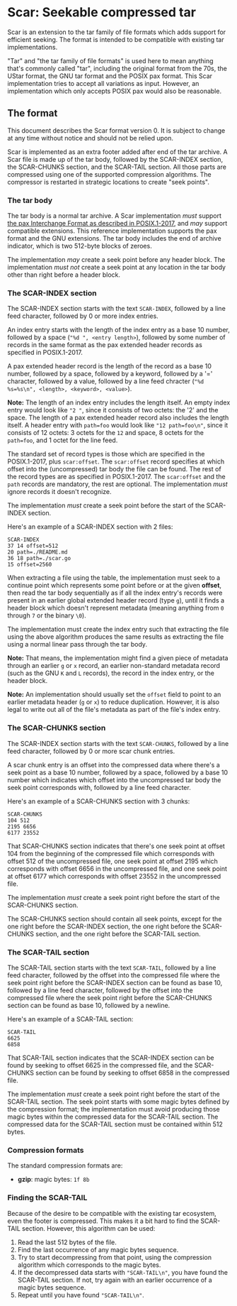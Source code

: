 # Scar: Seekable compressed tar

Scar is an extension to the tar family of file formats which adds support for efficient seeking.
The format is intended to be compatible with existing tar implementations.

"Tar" and "the tar family of file formats" is used here to mean anything that's commonly called "tar",
including the original format from the 70s, the UStar format, the GNU tar format and the POSIX
pax format.
This Scar implementation tries to accept all variations as input.
However, an implementation which only accepts POSIX pax would also be reasonable.

## The format

This document describes the Scar format version 0.
It is subject to change at any time without notice and should not be relied upon.

Scar is implemented as an extra footer added after end of the tar archive.
A Scar file is made up of the tar body,
followed by the SCAR-INDEX section, the SCAR-CHUNKS section, and the SCAR-TAIL section.
All those parts are compressed using one of the supported compression algorithms.
The compressor is restarted in strategic locations to create "seek points".

### The tar body

The tar body is a normal tar archive. A Scar implementation _must_ support
[the pax Interchange Format as described in POSIX.1-2017](https://pubs.opengroup.org/onlinepubs/9699919799/utilities/pax.html#tag_20_92_13_01),
and _may_ support compatible extensions.
This reference implementation supports the pax format and the GNU extensions.
The tar body includes the end of archive indicator, which is two 512-byte blocks of zeroes.

The implementation _may_ create a seek point before any header block.
The implementation _must not_ create a seek point at any location in the tar body other than right
before a header block.

### The SCAR-INDEX section

The SCAR-INDEX section starts with the text `SCAR-INDEX`, followed by a line feed character,
followed by 0 or more index entries.

An index entry starts with the length of the index entry as a base 10 number, followed by a space
(`"%d ", <entry length>`), followed by some number of records in the same format as the
pax extended header records as specified in POSIX.1-2017.

A pax extended header record is the length of the record as a base 10 number, followed by a space,
followed by a keyword, followed by a '=' character, followed by a value, followed by a
line feed chracter (`"%d %s=%s\n", <length>, <keyword>, <value>`).

**Note:** The length of an index entry includes the length itself.
An empty index entry would look like `"2 "`, since it consists of two octets: the '2' and the space.
The length of a pax extended header record also includes the length itself.
A header entry with `path=foo` would look like `"12 path=foo\n"`, since it consists of 12 octets:
3 octets for the `12` and space, 8 octets for the `path=foo`, and 1 octet for the line feed.

The standard set of record types is those which are specified in the POSIX.1-2017, plus `scar:offset`.
The `scar:offset` record specifies at which offset into the (uncompressed) tar body the file can be found.
The rest of the record types are as specified in POSIX.1-2017.
The `scar:offset` and the `path` records are mandatory, the rest are optional.
The implementation _must_ ignore records it doesn't recognize.

The implementation _must_ create a seek point before the start of the SCAR-INDEX section.

Here's an example of a SCAR-INDEX section with 2 files:

```
SCAR-INDEX
37 14 offset=512
20 path=./README.md
36 18 path=./scar.go
15 offset=2560
```

When extracting a file using the table, the implementation must seek to a continue point which represents
some point before or at the given **offset**, then read the tar body sequentially
as if all the index entry's records were present in an earlier global extended header record (type `g`),
until it finds a header block which doesn't represent metadata (meaning anything from `0` through `7`
or the binary `\0`).

The implementation must create the index entry such that extracting the file using the above algorithm
produces the same results as extracting the file using a normal linear pass through the tar body.

**Note:** That means, the implementation might find a given piece of metadata through
an earlier `g` or `x` record, an earlier non-standard metadata record (such as the GNU
`K` and `L` records), the record in the index entry, or the header block.

**Note:** An implementation should usually set the `offset` field to point to an earlier
metadata header (`g` or `x`) to reduce duplication.
However, it is also legal to write out all of the file's metadata as part of the file's index entry.

### The SCAR-CHUNKS section

The SCAR-INDEX section starts with the text `SCAR-CHUNKS`, followed by a line feed character,
followed by 0 or more scar chunk entries.

A scar chunk entry is an offset into the compressed data where there's a seek point
as a base 10 number, followed by a space, followed by a base 10 number which indicates
which offset into the uncompressed tar body the seek point corresponds with,
followed by a line feed character.

Here's an example of a SCAR-CHUNKS section with 3 chunks:

```
SCAR-CHUNKS
104 512
2195 6656
6177 23552
```

That SCAR-CHUNKS section indicates that there's one seek point at offset 104 from the beginning of
the compressed file which corresponds with offset 512 of the uncompressed file,
one seek point at offset 2195 which corresponds with offset 6656 in the uncompressed file,
and one seek point at offset 6177 which corresponds with offset 23552 in the uncompressed file.

The implementation _must_ create a seek point right before the start of the SCAR-CHUNKS section.

The SCAR-CHUNKS section should contain all seek points, except for the one right before the SCAR-INDEX
section, the one right before the SCAR-CHUNKS section, and the one right before
the SCAR-TAIL section.

### The SCAR-TAIL section

The SCAR-TAIL section starts with the text `SCAR-TAIL`, followed by a line feed character,
followed by the offset into the compressed file where the seek point right before
the SCAR-INDEX section can be found as base 10, followed by a line feed character,
followed by the offset into the compressed file where the seek point right before the SCAR-CHUNKS
section can be found as base 10, followed by a newline.

Here's an example of a SCAR-TAIL section:

```
SCAR-TAIL
6625
6858
```

That SCAR-TAIL section indicates that the SCAR-INDEX section can be found by seeking to offset 6625
in the compressed file, and the SCAR-CHUNKS section can be found by seeking to offset 6858
in the compressed file.

The implementation _must_ create a seek point right before the start of the SCAR-TAIL section.
The seek point starts with some magic bytes defined by the compression format;
the implementation must avoid producing those magic bytes within the compressed
data for the SCAR-TAIL section.
The compressed data for the SCAR-TAIL section must be contained within 512 bytes.

### Compression formats

The standard compression formats are:

* **gzip**: magic bytes: `1f 8b`

### Finding the SCAR-TAIL

Because of the desire to be compatible with the existing tar ecosystem, even the footer is compressed.
This makes it a bit hard to find the SCAR-TAIL section.
However, this algorithm can be used:

1. Read the last 512 bytes of the file.
2. Find the last occurrence of any magic bytes sequence.
3. Try to start decompressing from that point, using the compression algorithm which corresponds to the
   magic bytes.
4. If the decompressed data starts with `"SCAR-TAIL\n"`, you have found the SCAR-TAIL section.
   If not, try again with an earlier occurrence of a magic bytes sequence.
5. Repeat until you have found `"SCAR-TAIL\n"`.
